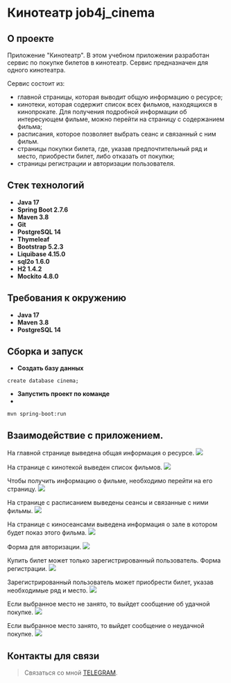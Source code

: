# Кинотеатр job4j_cinema

## О проекте

Приложение "Кинотеатр".
В этом учебном приложении разработан сервис по покупке билетов в кинотеатр.
Сервис предназначен для одного кинотеатра.

 Сервис состоит из:
- главной страницы, которая выводит общую информацию о ресурсе;
- кинотеки, которая содержит список всех фильмов, находящихся в кинопрокате. Для получения подробной информации об
  интересующем фильме, можно перейти на страницу с содержанием фильма;
- расписания, которое позволяет выбрать сеанс и связанный с ним фильм.
- страницы покупки билета, где, указав предпочтительный ряд и место, приобрести билет, либо отказать от покупки;
- страницы регистрации и авторизации пользователя.

## Стек технологий
- **Java 17**
- **Spring Boot 2.7.6**
- **Maven 3.8**
- **Git**
- **PostgreSQL 14**
- **Thymeleaf** 
- **Bootstrap 5.2.3**
- **Liquibase 4.15.0**
- **sql2o 1.6.0**
- **H2 1.4.2**
- **Mockito 4.8.0**

## Требования к окружению
- **Java 17**
- **Maven 3.8**
- **PostgreSQL 14**

## Сборка и запуск<br>
- **Cоздать базу данных**
 
 ``` shell 
create database cinema;
```
- **Запустить проект по команде**
- 
``` shell 
mvn spring-boot:run
```

## Взаимодействие с приложением.

На главной странице выведена общая информация о ресурсе.
![](images/1.png)

На странице с кинотекой выведен список фильмов.
![](images/2.png)

Чтобы получить информацию о фильме, необходимо перейти на его страницу.
![](images/3.png)

На странице с расписанием выведены сеансы и связанные с ними фильмы.
![](images/4.png)

На странице с киносеансами выведена информация о зале в котором будет показ этого фильма.
![](images/5.png)

Форма для авторизации.
![](images/6.png)

Купить билет может только зарегистрированный пользователь. Форма регистрации.
![](images/7.png)

Зарегистрированный пользователь может приобрести билет, указав необходимые ряд и место.
![](images/8.png)

Если выбранное место не занято, то выйдет сообщение об удачной покупке.
![](images/9.png)

Если выбранное место занято, то выйдет сообщение о неудачной покупке.
![](images/10.png)

## Контакты для связи<br>
> Связаться со мной [TELEGRAM](https://t.me/AlekseyNovoselov/).